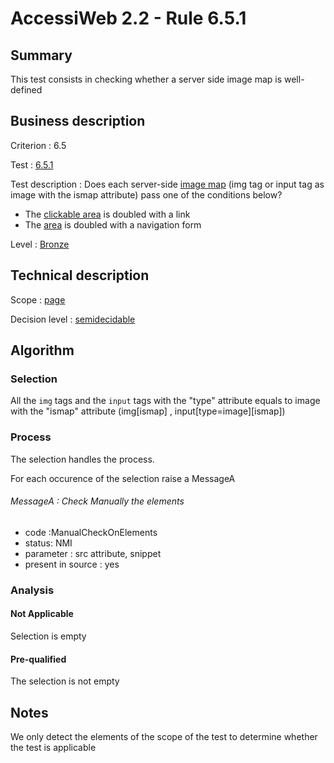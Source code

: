# AccessiWeb 2.2 - Rule 6.5.1

## Summary

This test consists in checking whether a server side image map is
well-defined

## Business description

Criterion : 6.5

Test : [6.5.1](http://www.accessiweb.org/index.php/accessiweb-22-english-version.html#test-6-5-1)

Test description : Does each server-side [image map](http://www.accessiweb.org/index.php/glossary-76.html#mImgReactive) (img tag or input tag as image with the ismap attribute) pass one of the conditions below?

-   The [clickable area](http://www.accessiweb.org/index.php/glossary-76.html#mZoneCliquable) is doubled with a link
-   The [area](http://www.accessiweb.org/index.php/glossary-76.html#mZoneCliquable) is doubled with a navigation form

Level : [Bronze](/en/category/rules-design/accessiweb-11/level/bronze)

## Technical description

Scope : [page](/en/category/rules-design/accessiweb-11/scope/page)

Decision level :
[semidecidable](/en/category/rules-design/accessiweb-11/decision-level/semidecidable)

## Algorithm

### Selection

All the `img` tags and the `input` tags with the "type" attribute
equals to image with the "ismap" attribute (img[ismap] ,
input[type=image][ismap])

### Process

The selection handles the process.

For each occurence of the selection raise a MessageA

###### MessageA : Check Manually the elements

-   code :ManualCheckOnElements
-   status: NMI
-   parameter : src attribute, snippet
-   present in source : yes

### Analysis

#### Not Applicable

Selection is empty

#### Pre-qualified

The selection is not empty

## Notes

We only detect the elements of the scope of the test to determine
whether the test is applicable
